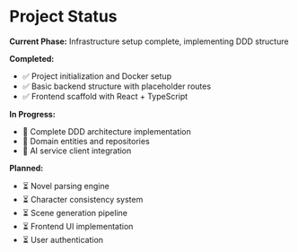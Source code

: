 # Project Status

**Current Phase:** Infrastructure setup complete, implementing DDD structure

**Completed:**
- ✅ Project initialization and Docker setup
- ✅ Basic backend structure with placeholder routes
- ✅ Frontend scaffold with React + TypeScript

**In Progress:**
- 🔄 Complete DDD architecture implementation
- 🔄 Domain entities and repositories
- 🔄 AI service client integration

**Planned:**
- ⏳ Novel parsing engine
- ⏳ Character consistency system
- ⏳ Scene generation pipeline
- ⏳ Frontend UI implementation
- ⏳ User authentication
